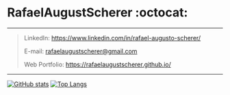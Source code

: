 # RafaelAugustScherer :octocat:
---
> LinkedIn: https://www.linkedin.com/in/rafael-augusto-scherer/
> 
> E-mail: rafaelaugustscherer@gmail.com
> 
> Web Portfolio: https://rafaelaugustscherer.github.io/
---

[![GitHub stats](https://github-readme-stats.vercel.app/api?username=RafaelAugustScherer&theme=radical)](https://github.com/anuraghazra/github-readme-stats)
[![Top Langs](https://github-readme-stats.vercel.app/api/top-langs/?username=RafaelAugustScherer&layout=compact&theme=radical)](https://github.com/anuraghazra/github-readme-stats)
